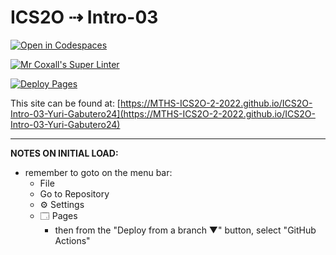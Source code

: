 # ICS2O ⇢ Intro-03

[![Open in Codespaces](https://classroom.github.com/assets/launch-codespace-f4981d0f882b2a3f0472912d15f9806d57e124e0fc890972558857b51b24a6f9.svg)](https://classroom.github.com/open-in-codespaces?assignment_repo_id=10031215)

[![Mr Coxall's Super Linter](https://github.com/MTHS-ICS2O-2-2022/ICS2O-Intro-03-Yuri-Gabutero24/workflows/Mr%20Coxall's%20Super%20Linter/badge.svg)](https://github.com/MTHS-ICS2O-2-2022/ICS2O-Intro-03-Yuri-Gabutero24/actions)

[![Deploy Pages](https://github.com/MTHS-ICS2O-2-2022/ICS2O-Intro-03-Yuri-Gabutero24/workflows/Deploy%20Pages/badge.svg)](https://github.com/MTHS-ICS2O-2-2022/ICS2O-Intro-03-Yuri-Gabutero24/actions)

This site can be found at: [https://MTHS-ICS2O-2-2022.github.io/ICS2O-Intro-03-Yuri-Gabutero24](https://MTHS-ICS2O-2-2022.github.io/ICS2O-Intro-03-Yuri-Gabutero24)

---

**NOTES ON INITIAL LOAD:**
- remember to goto on the menu bar:
  - File
  - Go to Repository
  - ⚙ Settings
  - 🗔 Pages
    - then from the "Deploy from a branch ▼" button, select "GitHub Actions"
